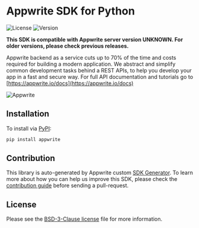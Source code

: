 # Appwrite SDK for Python

![License](https://img.shields.io/github/license/appwrite/sdk-for-python.svg?v=1)
![Version](https://img.shields.io/badge/api%20version-0.5.3-blue.svg?v=1)

**This SDK is compatible with Appwrite server version UNKNOWN. For older versions, please check previous releases.**

Appwrite backend as a service cuts up to 70% of the time and costs required for building a modern application. We abstract and simplify common development tasks behind a REST APIs, to help you develop your app in a fast and secure way. For full API documentation and tutorials go to [https://appwrite.io/docs](https://appwrite.io/docs)



![Appwrite](https://appwrite.io/images/github.png)

## Installation

To install via [PyPI](https://pypi.org/):

```bash
pip install appwrite
```

## Contribution

This library is auto-generated by Appwrite custom [SDK Generator](https://github.com/appwrite/sdk-generator). To learn more about how you can help us improve this SDK, please check the [contribution guide](https://github.com/appwrite/sdk-generator/blob/master/CONTRIBUTING.md) before sending a pull-request.

## License

Please see the [BSD-3-Clause license](https://raw.githubusercontent.com/appwrite/appwrite/master/LICENSE) file for more information.